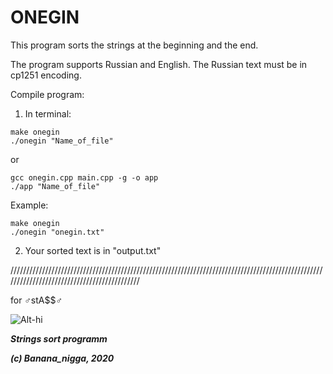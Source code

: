 # ONEGIN


This program sorts the strings at the beginning and the end.

The program supports Russian and English. The Russian text must be in cp1251 encoding.

Compile program:
  1. In terminal:
``` 
make onegin
./onegin "Name_of_file"
``` 
or
``` 
gcc onegin.cpp main.cpp -g -o app
./app "Name_of_file"
```

Example:
```
make onegin
./onegin "onegin.txt"
``` 

  2. Your sorted text is in "output.txt"
  
  
////////////////////////////////////////////////////////////////////////////////////////////////////////////////////////////////////////////
  
for ♂stA$$♂

![Alt-hi](https://2ch.hk/b/src/226657989/15972278002840.gif)
  
 
                                                                                                                          
***Strings sort programm***

***(c) Banana_nigga, 2020***
